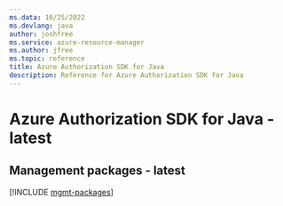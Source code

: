 ```yaml
---
ms.data: 10/25/2022
ms.devlang: java
author: joshfree
ms.service: azure-resource-manager
ms.author: jfree
ms.topic: reference
title: Azure Authorization SDK for Java
description: Reference for Azure Authorization SDK for Java
---
```

# Azure Authorization SDK for Java - latest

## Management packages - latest
[!INCLUDE [mgmt-packages](authorization-mgmt-index.md)]
